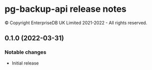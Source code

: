 # pg-backup-api release notes

© Copyright EnterpriseDB UK Limited 2021-2022 - All rights reserved.

## 0.1.0 (2022-03-31)

### Notable changes

- Initial release

